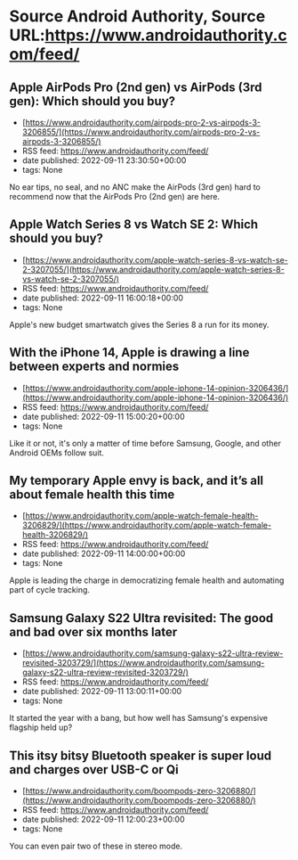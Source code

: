 # Source Android Authority, Source URL:https://www.androidauthority.com/feed/

## Apple AirPods Pro (2nd gen) vs AirPods (3rd gen): Which should you buy?
 - [https://www.androidauthority.com/airpods-pro-2-vs-airpods-3-3206855/](https://www.androidauthority.com/airpods-pro-2-vs-airpods-3-3206855/)
 - RSS feed: https://www.androidauthority.com/feed/
 - date published: 2022-09-11 23:30:50+00:00
 - tags: None

No ear tips, no seal, and no ANC make the AirPods (3rd gen) hard to recommend now that the AirPods Pro (2nd gen) are here.

## Apple Watch Series 8 vs Watch SE 2: Which should you buy?
 - [https://www.androidauthority.com/apple-watch-series-8-vs-watch-se-2-3207055/](https://www.androidauthority.com/apple-watch-series-8-vs-watch-se-2-3207055/)
 - RSS feed: https://www.androidauthority.com/feed/
 - date published: 2022-09-11 16:00:18+00:00
 - tags: None

Apple's new budget smartwatch gives the Series 8 a run for its money.

## With the iPhone 14, Apple is drawing a line between experts and normies
 - [https://www.androidauthority.com/apple-iphone-14-opinion-3206436/](https://www.androidauthority.com/apple-iphone-14-opinion-3206436/)
 - RSS feed: https://www.androidauthority.com/feed/
 - date published: 2022-09-11 15:00:20+00:00
 - tags: None

Like it or not, it's only a matter of time before Samsung, Google, and other Android OEMs follow suit.

## My temporary Apple envy is back, and it’s all about female health this time
 - [https://www.androidauthority.com/apple-watch-female-health-3206829/](https://www.androidauthority.com/apple-watch-female-health-3206829/)
 - RSS feed: https://www.androidauthority.com/feed/
 - date published: 2022-09-11 14:00:00+00:00
 - tags: None

Apple is leading the charge in democratizing female health and automating part of cycle tracking.

## Samsung Galaxy S22 Ultra revisited: The good and bad over six months later
 - [https://www.androidauthority.com/samsung-galaxy-s22-ultra-review-revisited-3203729/](https://www.androidauthority.com/samsung-galaxy-s22-ultra-review-revisited-3203729/)
 - RSS feed: https://www.androidauthority.com/feed/
 - date published: 2022-09-11 13:00:11+00:00
 - tags: None

It started the year with a bang, but how well has Samsung's expensive flagship held up?

## This itsy bitsy Bluetooth speaker is super loud and charges over USB-C or Qi
 - [https://www.androidauthority.com/boompods-zero-3206880/](https://www.androidauthority.com/boompods-zero-3206880/)
 - RSS feed: https://www.androidauthority.com/feed/
 - date published: 2022-09-11 12:00:23+00:00
 - tags: None

You can even pair two of these in stereo mode.
